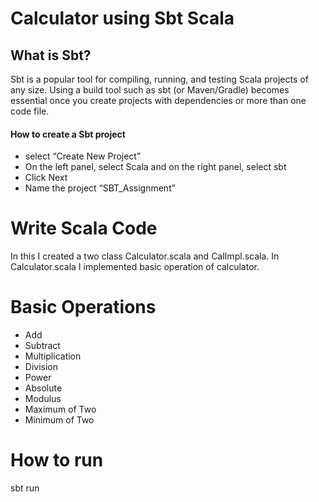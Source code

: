 # Calculator using Sbt Scala
 ## What is Sbt?
 Sbt is a popular tool for compiling, running, and testing Scala projects of any size. Using a build tool such as sbt (or Maven/Gradle) becomes essential once you create projects with dependencies or more than one code file. 

#### How to create a Sbt project 
 - select “Create New Project”
 - On the left panel, select Scala and on the right panel, select sbt
 - Click Next
 - Name the project “SBT_Assignment”
# Write Scala Code
 In this I created a two class Calculator.scala and CalImpl.scala.
 In Calculator.scala I implemented basic operation of calculator.
# Basic Operations
   - Add
   - Subtract
   - Multiplication
   - Division
   - Power
   - Absolute
   - Modulus
   - Maximum of Two
   - Minimum of Two
# How to run
 sbt run
